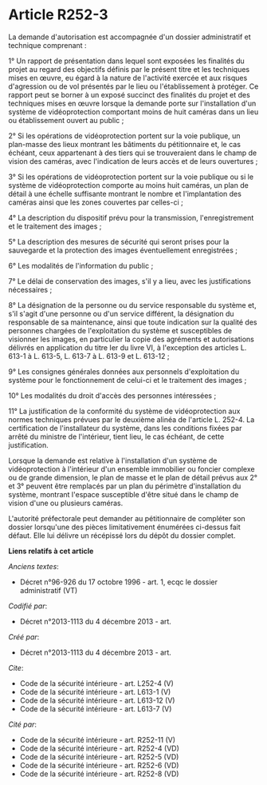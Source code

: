 # Article R252-3

La demande d'autorisation est accompagnée d'un dossier administratif et technique comprenant : 

1° Un rapport de présentation dans lequel sont exposées les finalités du projet au regard des objectifs définis par le
présent titre et les techniques mises en œuvre, eu égard à la nature de l'activité exercée et aux risques d'agression ou de
vol présentés par le lieu ou l'établissement à protéger. Ce rapport peut se borner à un exposé succinct des finalités du
projet et des techniques mises en œuvre lorsque la demande porte sur l'installation d'un système de vidéoprotection
comportant moins de huit caméras dans un lieu ou établissement ouvert au public ; 

2° Si les opérations de vidéoprotection portent sur la voie publique, un plan-masse des lieux montrant les bâtiments du
pétitionnaire et, le cas échéant, ceux appartenant à des tiers qui se trouveraient dans le champ de vision des caméras, avec
l'indication de leurs accès et de leurs ouvertures ; 

3° Si les opérations de vidéoprotection portent sur la voie publique ou si le système de vidéoprotection comporte au moins
huit caméras, un plan de détail à une échelle suffisante montrant le nombre et l'implantation des caméras ainsi que les zones
couvertes par celles-ci ; 

4° La description du dispositif prévu pour la transmission, l'enregistrement et le traitement des images ; 

5° La description des mesures de sécurité qui seront prises pour la sauvegarde et la protection des images éventuellement
enregistrées ; 

6° Les modalités de l'information du public ; 

7° Le délai de conservation des images, s'il y a lieu, avec les justifications nécessaires ; 

8° La désignation de la personne ou du service responsable du système et, s'il s'agit d'une personne ou d'un service
différent, la désignation du responsable de sa maintenance, ainsi que toute indication sur la qualité des personnes chargées
de l'exploitation du système et susceptibles de visionner les images, en particulier la copie des agréments et autorisations
délivrés en application du titre Ier du livre VI, à l'exception des articles L. 613-1 à L. 613-5, L. 613-7 à L. 613-9 et L.
613-12 ; 

9° Les consignes générales données aux personnels d'exploitation du système pour le fonctionnement de celui-ci et le
traitement des images ; 

10° Les modalités du droit d'accès des personnes intéressées ; 

11° La justification de la conformité du système de vidéoprotection aux normes techniques prévues par le deuxième alinéa de
l'article L. 252-4. La certification de l'installateur du système, dans les conditions fixées par arrêté du ministre de
l'intérieur, tient lieu, le cas échéant, de cette justification. 

Lorsque la demande est relative à l'installation d'un système de vidéoprotection à l'intérieur d'un ensemble immobilier ou
foncier complexe ou de grande dimension, le plan de masse et le plan de détail prévus aux 2° et 3° peuvent être remplacés par
un plan du périmètre d'installation du système, montrant l'espace susceptible d'être situé dans le champ de vision d'une ou
plusieurs caméras. 

L'autorité préfectorale peut demander au pétitionnaire de compléter son dossier lorsqu'une des pièces limitativement
énumérées ci-dessus fait défaut. Elle lui délivre un récépissé lors du dépôt du dossier complet.

**Liens relatifs à cet article**

_Anciens textes_:

  - Décret n°96-926 du 17 octobre 1996 - art. 1, ecqc le dossier administratif (VT)

_Codifié par_:

  - Décret n°2013-1113 du 4 décembre 2013 - art.

_Créé par_:

  - Décret n°2013-1113 du 4 décembre 2013 - art.

_Cite_:

  - Code de la sécurité intérieure - art. L252-4 (V)
  - Code de la sécurité intérieure - art. L613-1 (V)
  - Code de la sécurité intérieure - art. L613-12 (V)
  - Code de la sécurité intérieure - art. L613-7 (V)

_Cité par_:

  - Code de la sécurité intérieure - art. R252-11 (V)
  - Code de la sécurité intérieure - art. R252-4 (VD)
  - Code de la sécurité intérieure - art. R252-5 (VD)
  - Code de la sécurité intérieure - art. R252-6 (VD)
  - Code de la sécurité intérieure - art. R252-8 (VD)
